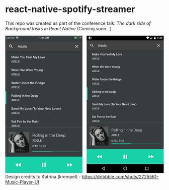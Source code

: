 # react-native-spotify-streamer

This repo was created as part of the conference talk: *The dark side of Background tasks in React Native* (Coming soon...).

![Player](player.jpg)
Design credits to Katrina (krempel) - https://dribbble.com/shots/2725561-Music-Player-UI
